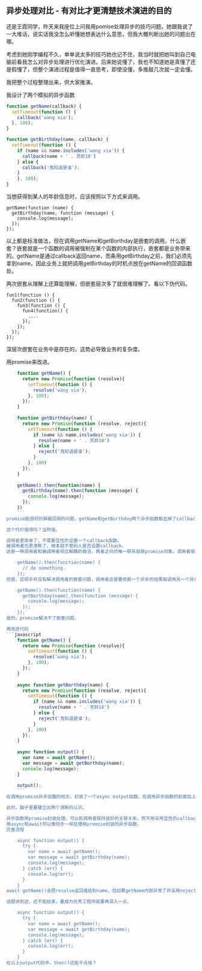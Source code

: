 ## 异步处理对比 - 有对比才更清楚技术演进的目的

还是王霞同学，昨天来我座位上问我用pomise处理异步的技巧问题。她跟我说了一大堆话，说实话我没怎么听懂她想表达什么意思，但我大概判断出她的问题出在哪。

考虑到她刚学编程不久，单单说太多的技巧她也记不住，我当时就把她叫到自己电脑前看我怎么对异步处理进行优化演进。后来她说懂了，我也不知道她是真懂了还是假懂了，但整个演进过程是值得一直思考，即使没懂，多推敲几次就一定会懂。

我把整个过程整理出来，供大家推演。

我设计了两个模拟的异步函数
```javascript
function getName(callback) {
  setTimeout(function () {
    callback('wang xia');
  }, 100);
}

function getBirthday(name, callback) {
  setTimeout(function () {
    if (name && name.includes('wang xia')) {
      callback(name + ' . 芳龄18')
    } else {
      callback('鬼知道是谁');
    }
    }, 100);
}
```
当想获得到某人的年龄信息时，应该按照以下方式来调用。

    getName(function (name) {
      getBirthday(name, function (message) {
        console.log(message);
      });
    });

以上都是标准做法，但在调用getName和getBorthday是嵌套的调用。什么嵌套？嵌套就是一个函数的调用被强制在某个函数的内部执行，嵌套都是业务带来的。getName是通过callback返回name，而条用getBirthday之前，我们必须先拿到name，因此业务上就把调用getBirthday的时机点放在getName的回调函数处。

两次嵌套从理解上还算能理解，但嵌套层次多了就很难理解了。看以下伪代码。

    fun1(function () {
      fun2(function () {
        fun3(function () {
          fun4(function() {
            ....
          });
        });
      });
    });

深层次嵌套在业务中是存在的，这势必导致业务的复杂度。

用promise来改进。
```javascript
    function getName() {
      return new Promise(function (resolve){
        setTimeout(function () {
          resolve('wang xia');
        }, 100);    
      });
    }
    
    function getBirthday(name) {
      return new Promise(function (resolve, reject){
        setTimeout(function () {
          if (name && name.includes('wang xia')) {
            resolve(name + ' . 芳龄18')
          } else {
            reject('鬼知道是谁');
          }
        }, 100)
      });
    }
    
    getName().then(function(name) {
      getBirthday(name).then(function (message) {
        console.log(message);
      });
    })
    ```
promise能很好的屏蔽回调的问题，getName和getBorthday两个异步函数都去掉了callback，换来的代价就是两个函数都被封装在new Primise内部，用resolve和reject来处理回调。

这个代价值得吗？当然值。

调用者更简单了，不需要显性的设置一个callback函数。
被调用者也更清晰了，根本就不管别人是否设置callback。
这是一种调用者和被调用者相互解耦的做法，两者之间的唯一联系就是promise对象。调用者很清楚一点，调用getName函数后，一定会返回promise对象。只要用then来处理结果即可。

    getName().then(function(name) {
      // do something.
    });
但是，这视乎并没有解决调用者的嵌套问题，调用者还是要依赖一个异步的结果取调用另一个异步函数。

    getName().then(function(name) {
      getBorthday(name).then(function (message) {
        console.log(message);
      });
    });
是的，promise解决不了嵌套问题。

再改进代码
```javascript
    function getName() {
      return new Promise(function (resolve){
        setTimeout(function () {
          resolve('wang xia');
        }, 100);    
      });
    }
    
    async function getBorthday(name) {
      return new Promise(function (resolve, reject){
        setTimeout(function () {
          if (name && name.includes('wang xia')) {
            resolve(name + ' . 芳龄18')
          } else {
            reject('鬼知道是谁');
          }
        }, 100)
      });
    }
    
    async function output() {
      var name = await getName();
      var message = await getBorthday(name);
      console.log(message);
    }
    
    output();
    ```
在调用promise异步函数的地方，封装了一个async output函数。在调用异步函数的前面加上了await。完美解决了嵌套问题，整个代码像是同步执行一样。至于什么是async和await，这个需要自己去摸索。

此时，脑子里要建立出两个清晰的认识。

异步函数用promise封装处理，可以和调用者保持良好的关联关系，而不用采用显性的callback。即：promise解决异步回调问题。
用async和await可以像同步一样处理用promise封装的异步函数。
完善流程

    async function output() {
      try {
        var name = await getName();
        var message = await getBirthday(name);
        console.log(message);
      } catch (err) {
        console.log(err);
      }
    }
await getName()会把resolve返回值给到name，但如果getName内部异常了并采用reject返回值时，name是拿不到值的，这时就要用try-catch来保证异常处理（把reject返回结果这个流程称为异常没毛病）。

话题讲到这，还不能结束，要成为优秀工程师就要再深入一点。

    async function output() {
      try {
        var name = await getName();
        var message = await getBirthday(name);
        console.log(message);
      } catch (err) {
        console.log(err);
      }
    }
在以上output代码中，then()还能干点啥？